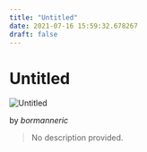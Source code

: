 ```yaml
---
title: "Untitled"
date: 2021-07-16 15:59:32.678267
draft: false
---
```


# Untitled

![Untitled](../images/b80ebb27-e678-11eb-800f-60f262b60b65.png)

by *bormanneric*



> No description provided.